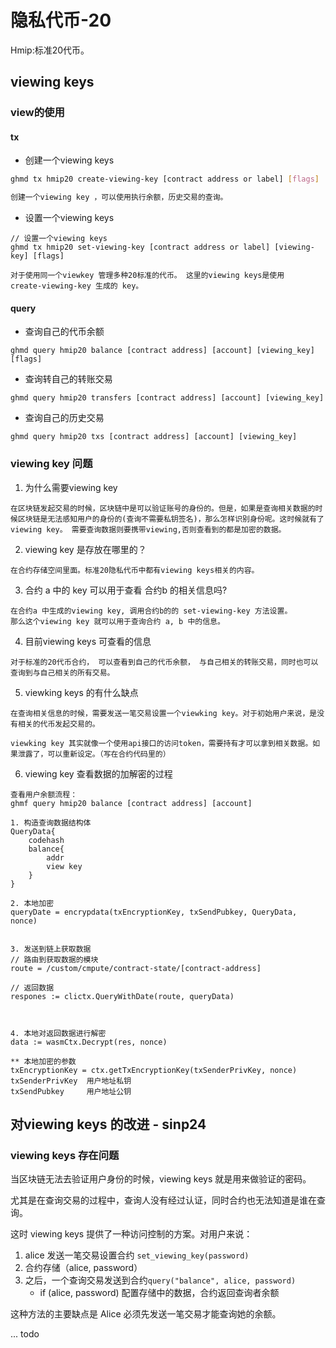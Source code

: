 #  隐私代币-20

Hmip:标准20代币。

##  viewing keys 

### view的使用

#### tx 

- 创建一个viewing keys

```bash
ghmd tx hmip20 create-viewing-key [contract address or label] [flags]

创建一个viewing key ，可以使用执行余额，历史交易的查询。
```

- 设置一个viewing keys

```
// 设置一个viewing keys
ghmd tx hmip20 set-viewing-key [contract address or label] [viewing-key] [flags]

对于使用同一个viewkey 管理多种20标准的代币。 这里的viewing keys是使用
create-viewing-key 生成的 key。
```

#### query

- 查询自己的代币余额

```
ghmd query hmip20 balance [contract address] [account] [viewing_key] [flags]
```

- 查询转自己的转账交易

```
ghmd query hmip20 transfers [contract address] [account] [viewing_key]
```

- 查询自己的历史交易

```
ghmd query hmip20 txs [contract address] [account] [viewing_key]
```



###  viewing key 问题

1. 为什么需要viewing key 

```
在区块链发起交易的时候，区块链中是可以验证账号的身份的。但是，如果是查询相关数据的时候区块链是无法感知用户的身份的(查询不需要私钥签名)，那么怎样识别身份呢。这时候就有了viewing key。 需要查询数据则要携带viewing,否则查看到的都是加密的数据。
```

2.  viewing key 是存放在哪里的？

```
在合约存储空间里面。标准20隐私代币中都有viewing keys相关的内容。
```

3. 合约 a 中的 key 可以用于查看 合约b  的相关信息吗?

```
在合约a 中生成的viewing key, 调用合约b的的 set-viewing-key 方法设置。
那么这个viewing key 就可以用于查询合约 a, b 中的信息。
```

4. 目前viewing keys 可查看的信息

```
对于标准的20代币合约， 可以查看到自己的代币余额， 与自己相关的转账交易，同时也可以查询到与自己相关的所有交易。
```

5. viewking keys 的有什么缺点

```
在查询相关信息的时候，需要发送一笔交易设置一个viewking key。对于初始用户来说，是没有相关的代币发起交易的。

viewking key 其实就像一个使用api接口的访问token，需要持有才可以拿到相关数据。如果泄露了，可以重新设定。（写在合约代码里的） 
```

6. viewing key 查看数据的加解密的过程

```
查看用户余额流程：
ghmf query hmip20 balance [contract address] [account]

1. 构造查询数据结构体
QueryData{
	codehash
	balance{
		addr
		view key
	}
}

2. 本地加密
queryDate = encrypdata(txEncryptionKey, txSendPubkey, QueryData, nonce)


3. 发送到链上获取数据
// 路由到获取数据的模块
route = /custom/cmpute/contract-state/[contract-address]

// 返回数据
respones := clictx.QueryWithDate(route, queryData)



4. 本地对返回数据进行解密
data := wasmCtx.Decrypt(res, nonce)

** 本地加密的参数
txEncryptionKey = ctx.getTxEncryptionKey(txSenderPrivKey, nonce)
txSenderPrivKey  用户地址私钥
txSendPubkey     用户地址公钥
```

## 对viewing keys 的改进 - sinp24

### viewing keys 存在问题

当区块链无法去验证用户身份的时候，viewing keys 就是用来做验证的密码。

尤其是在查询交易的过程中，查询人没有经过认证，同时合约也无法知道是谁在查询。

这时 viewing keys 提供了一种访问控制的方案。对用户来说：

1. alice 发送一笔交易设置合约 `set_viewing_key(password)`
2. 合约存储（alice, password）
3. 之后，一个查询交易发送到合约`query("balance", alice, password)`
   - if (alice, password) 配置存储中的数据，合约返回查询者余额

这种方法的主要缺点是 Alice 必须先发送一笔交易才能查询她的余额。



... todo
